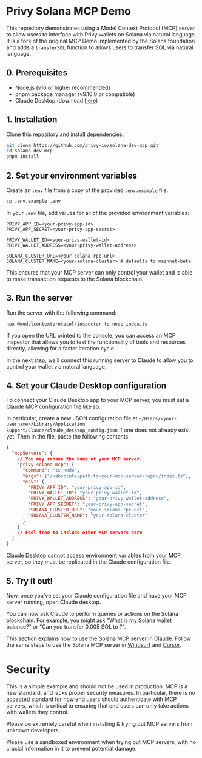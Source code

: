 # Privy Solana MCP Demo

This repository demonstrates using a Model Context Protocol (MCP) server to allow users to interface with Privy wallets on Solana via natural language. It is a fork of the original MCP Demo implemented by the Solana foundation and adds a `transferSOL` function to allows users to transfer SOL via natural language.

## 0. Prerequisites

- Node.js (v16 or higher recommended)
- pnpm package manager (v9.10.0 or compatible)
- Claude Desktop (download [here](https://claude.ai/download))

## 1. Installation

Clone this repository and install dependencies:

```bash
git clone https://github.com/privy-io/solana-dev-mcp.git
cd solana-dev-mcp
pnpm install
```

## 2. Set your environment variables

Create an `.env` file from a copy of the provided `.env.example` file:

```bash
cp .env.example .env
```

In your `.env` file, add values for all of the provided environment variables:

```
PRIVY_APP_ID=<your-privy-app-id>
PRIVY_APP_SECRET=<your-privy-app-secret>

PRIVY_WALLET_ID=<your-privy-wallet-id>
PRIVY_WALLET_ADDRESS=<your-privy-wallet-address>

SOLANA_CLUSTER_URL=<your-solana-rpc-url>
SOLANA_CLUSTER_NAME=<your-solana-cluster> # defaults to mainnet-beta
```

This ensures that your MCP server can only control your wallet and is able to make transaction requests to the Solana blockchain.

## 3. Run the server

Run the server with the following command:
```bash
npx @modelcontextprotocol/inspector ts-node index.ts
```

If you open the URL printed to the console, you can access an MCP inspector that allows you to test the functionality of tools and resources directly, allowing for a faster iteration cycle.

In the next step, we'll connect this running server to Claude to allow you to control your wallet via natural language.

## 4. Set your Claude Desktop configuration

To connect your Claude Desktop app to your MCP server, you must set a Claude MCP configuration file [like so](https://modelcontextprotocol.io/quickstart/user). 

In particular, create a new JSON configuration file at `~/Users/<your-username>/Library/Application Support/Claude/claude_desktop_config.json` if one does not already exist yet. Then in the file, paste the following contents:

```json
{
  "mcpServers": {
    // You may rename the name of your MCP server.
    "privy-solana-mcp": {
      "command": "ts-node",
      "args": ["/<absolute-path-to-your-mcp-server-repo>/index.ts"],
      "env": {
        "PRIVY_APP_ID": "your-privy-app-id",
        "PRIVY_WALLET_ID": "your-privy-wallet-id",
        "PRIVY_WALLET_ADDRESS": "your-privy-wallet-address",
        "PRIVY_APP_SECRET": "your-privy-app-secret",
        "SOLANA_CLUSTER_URL": "your-solana-rpc-url",
        "SOLANA_CLUSTER_NAME": "your-solana-cluster"
      }
    }
    // Feel free to include other MCP servers here
  }
}
```

Claude Desktop cannot access environment variables from your MCP server, so they must be replicated in the Claude configuration file.

## 5. Try it out!

Now, once you've set your Claude configuration file and have your MCP server running, open Claude desktop. 

You can now ask Claude to perform queries or actions on the Solana blockchain. For example, you might ask "What is my Solana wallet balance?" or "Can you transfer 0.005 SOL to <insert-address>?".

This section explains how to use the Solana MCP server in [Claude](https://modelcontextprotocol.io/quickstart/user).
Follow the same steps to use the Solana MCP server in [Windsurf](https://docs.codeium.com/windsurf/mcp) and [Cursor](https://docs.cursor.com/context/model-context-protocol).

# Security

This is a simple example and should not be used in production. MCP is a new standard, and lacks proper security measures. In particular, there is no accepted standard for how end users should authenticate with MCP servers, which is critical to ensuring that end users can only take actions with wallets they control. 

Please be extremely careful when installing & trying out MCP servers from unknown developers.

Please use a sandboxed environment when trying out MCP servers, with no crucial information in it to prevent potential damage.
